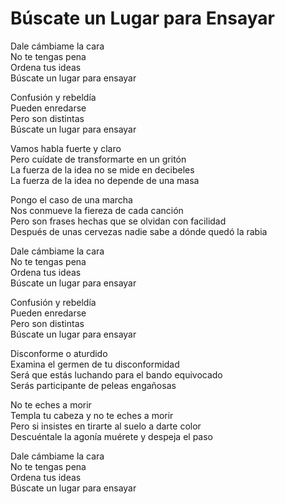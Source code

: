 # Búscate un Lugar para Ensayar  

Dale cámbiame la cara  
No te tengas pena  
Ordena tus ideas  
Búscate un lugar para ensayar  

Confusión y rebeldía  
Pueden enredarse  
Pero son distintas  
Búscate un lugar para ensayar  

Vamos habla fuerte y claro  
Pero cuídate de transformarte en un gritón  
La fuerza de la idea no se mide en decibeles  
La fuerza de la idea no depende de una masa  

Pongo el caso de una marcha  
Nos conmueve la fiereza de cada canción  
Pero son frases hechas que se olvidan con facilidad  
Después de unas cervezas nadie sabe a dónde quedó la rabia  

Dale cámbiame la cara  
No te tengas pena  
Ordena tus ideas  
Búscate un lugar para ensayar  

Confusión y rebeldía  
Pueden enredarse  
Pero son distintas  
Búscate un lugar para ensayar  

Disconforme o aturdido  
Examina el germen de tu disconformidad  
Será que estás luchando para el bando equivocado  
Serás participante de peleas engañosas  

No te eches a morir  
Templa tu cabeza y no te eches a morir  
Pero si insistes en tirarte al suelo a darte color  
Descuéntale la agonía muérete y despeja el paso  

Dale cámbiame la cara  
No te tengas pena  
Ordena tus ideas  
Búscate un lugar para ensayar  
